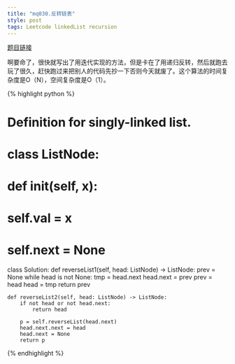 ```yaml
---
title: "mq030.反转链表"
style: post
tags: Leetcode linkedList recursion
---
```


[题目链接](https://leetcode-cn.com/problems/reverse-linked-list/)

啊要命了，很快就写出了用迭代实现的方法，但是卡在了用递归反转，然后就跑去玩了很久，赶快跑过来把别人的代码先抄一下否则今天就废了。这个算法的时间复杂度是O（N），空间复杂度是O（1）。

{% highlight python %}

# Definition for singly-linked list.
# class ListNode:
#     def __init__(self, x):
#         self.val = x
#         self.next = None

class Solution:
    def reverseList1(self, head: ListNode) -> ListNode:
        prev = None
        while head is not None:
            tmp = head.next
            head.next = prev
            prev = head
            head = tmp
        return prev

    def reverseList2(self, head: ListNode) -> ListNode:
        if not head or not head.next:
            return head

        p = self.reverseList(head.next)
        head.next.next = head
        head.next = None
        return p

{% endhighlight %}

